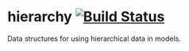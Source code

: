 # hierarchy [![Build Status](https://travis-ci.com/generable/hierarchy.svg?branch=master)](https://travis-ci.com/generable/hierarchy)
Data structures for using hierarchical data in models.

